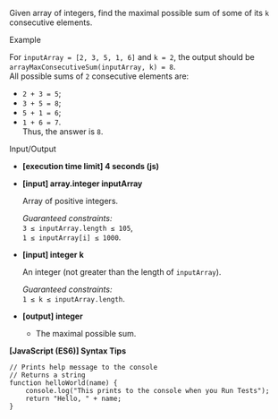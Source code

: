 Given array of integers, find the maximal possible sum of some of its `k`
consecutive elements.

Example

For `inputArray = [2, 3, 5, 1, 6]` and `k = 2`, the output should be  
`arrayMaxConsecutiveSum(inputArray, k) = 8`.  
All possible sums of `2` consecutive elements are:

- `2 + 3 = 5`;
- `3 + 5 = 8`;
- `5 + 1 = 6`;
- `1 + 6 = 7`.  
  Thus, the answer is `8`.

Input/Output

- **\[execution time limit\] 4 seconds (js)**

- **\[input\] array.integer inputArray**

  Array of positive integers.

  _Guaranteed constraints:_  
  `3 ≤ inputArray.length ≤ 105`,  
  `1 ≤ inputArray[i] ≤ 1000`.

- **\[input\] integer k**

  An integer (not greater than the length of `inputArray`).

  _Guaranteed constraints:_  
  `1 ≤ k ≤ inputArray.length`.

- **\[output\] integer**

  - The maximal possible sum.

**\[JavaScript (ES6)\] Syntax Tips**

    // Prints help message to the console
    // Returns a string
    function helloWorld(name) {
        console.log("This prints to the console when you Run Tests");
        return "Hello, " + name;
    }
